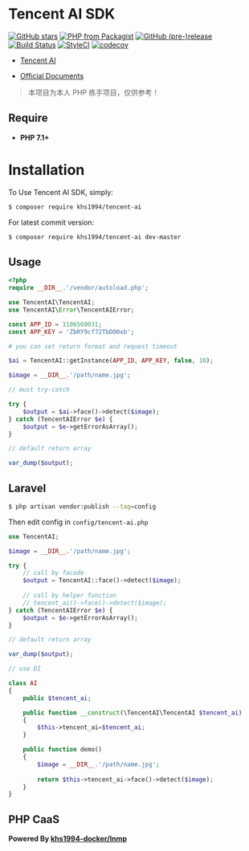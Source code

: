 # Tencent AI SDK

[![GitHub stars](https://img.shields.io/github/stars/khs1994-php/tencent-ai.svg?style=social&label=Stars)](https://github.com/khs1994-php/tencent-ai) [![PHP from Packagist](https://img.shields.io/packagist/php-v/khs1994/tencent-ai.svg)](https://packagist.org/packages/khs1994/tencent-ai) [![GitHub (pre-)release](https://img.shields.io/github/release/khs1994-php/tencent-ai/all.svg)](https://github.com/khs1994-php/tencent-ai/releases) [![Build Status](https://travis-ci.org/khs1994-php/tencent-ai.svg?branch=master)](https://travis-ci.org/khs1994-php/tencent-ai) [![StyleCI](https://styleci.io/repos/115306597/shield?branch=master)](https://styleci.io/repos/115306597) [![codecov](https://codecov.io/gh/khs1994-php/tencent-ai/branch/master/graph/badge.svg)](https://codecov.io/gh/khs1994-php/tencent-ai)

- [Tencent AI](https://ai.qq.com)

- [Official Documents](https://ai.qq.com/doc/index.shtml)

> 本项目为本人 PHP 练手项目，仅供参考！

## Require

* **PHP 7.1+**

# Installation

To Use Tencent AI SDK, simply:

```bash
$ composer require khs1994/tencent-ai
```

For latest commit version:

```bash
$ composer require khs1994/tencent-ai dev-master
```

## Usage

```php
<?php
require __DIR__.'/vendor/autoload.php';

use TencentAI\TencentAI;
use TencentAI\Error\TencentAIError;

const APP_ID = 1106560031;
const APP_KEY = 'ZbRY9cf72TbDO0xb';

# you can set return format and request timeout

$ai = TencentAI::getInstance(APP_ID, APP_KEY, false, 10);

$image = __DIR__.'/path/name.jpg';

// must try-catch

try {
    $output = $ai->face()->detect($image);
} catch (TencentAIError $e) {
    $output = $e->getErrorAsArray();
}

// default return array

var_dump($output);
```

## Laravel

```bash
$ php artisan vendor:publish --tag=config
```

Then edit config in `config/tencent-ai.php`

```php
use TencentAI;

$image = __DIR__.'/path/name.jpg';

try {
    // call by facade
    $output = TencentAI::face()->detect($image);
    
    // call by helper function
    // tencent_ai()->face()->detect($image);
} catch (TencentAIError $e) {
    $output = $e->getErrorAsArray();
}

// default return array

var_dump($output);

// use DI

class AI
{
    public $tencent_ai;

    public function __construct(\TencentAI\TencentAI $tencent_ai)
    {
        $this->tencent_ai=$tencent_ai;
    }

    public function demo()
    {
        $image = __DIR__.'/path/name.jpg';
        
        return $this->tencent_ai->face()->detect($image);
    }
}

```

## PHP CaaS

**Powered By [khs1994-docker/lnmp](https://github.com/khs1994-docker/lnmp)**

